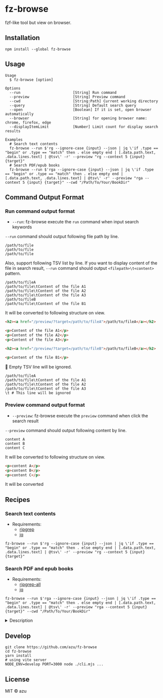 # fz-browse

fzf-like tool but view on browser.

## Installation

    npm install --global fz-browse

## Usage

    Usage
      $ fz-browse [option]

    Options
      --run                        [String] Run command
      --preview                    [String] Preview command
      --cwd                        [String:Path] Current working directory
      --query                      [String] Default search query
      --open                       [Boolean] If it is set, open browser automatically
      --browser                    [String] for opening browser name: chrome, firefox, edge
      --displayItemLimit           [Number] Limit count for display search results

    Examples
      # Search text contents
      fz-browse --run $'rg --ignore-case {input} --json | jq \'if .type == "begin" or .type == "match" then . else empty end | [.data.path.text, .data.lines.text] | @tsv\' -r' --preview "rg --context 5 {input} {target}"
      # Search PDF/epub books
      fz-browse --run $'rga --ignore-case {input} --json | jq \'if .type == "begin" or .type == "match" then . else empty end | [.data.path.text, .data.lines.text] | @tsv\' -r' --preview "rga --context 5 {input} {target}" --cwd "/Path/To/Your/BookDir"

## Command Output Format

### Run command output format

- `--run`: fz-browse execute the `run` command when input search keywords

`--run` command should output following file path by line.

```
/path/to/file
/path/to/file
/path/to/file
```

Also, support following TSV list by line.
If you want to display content of the file in search result, `--run` command should output `<filepath>\t<content>` pattern.

```tsv
/path/to/fileA
/path/to/file\tContent of the file A1
/path/to/file\tContent of the file A2
/path/to/file\tContent of the file A3
/path/to/fileB
/path/to/file\tContent of the file B1
```

It will be converted to following structure on view.

```html
<h2><a href="/preview/?target=/path/to/fileA">/path/to/fileA</a></h2>

<p>Content of the file A1</p>
<p>Content of the file A2</p>
<p>Content of the file A3</p>

<h2><a href="/preview/?target=/path/to/fileB">/path/to/fileB</a></h2>

<p>Content of the file B1</p>
```

:memo: Empty TSV line will be ignored.

```tsv
/path/to/fileA
/path/to/file\tContent of the file A1
/path/to/file\tContent of the file A2
/path/to/file\tContent of the file A3
\t # This line will be ignored
```

### Preview command output format

- `--preview`: fz-browse execute the `preview` command when click the search result

`--preview` command should output following content by line.

```
content A
content B
content C
```

It will be converted to following structure on view.

```html
<p>content A</p>
<p>content B</p>
<p>content C</p>
```


It will be converted

## Recipes

### Search text contents

- Requirements:
  - [ripgrep](https://github.com/BurntSushi/ripgrep)
  - [jq](https://stedolan.github.io/jq/)

```shell
fz-browse --run $'rg --ignore-case {input} --json | jq \'if .type == "begin" or .type == "match" then . else empty end | [.data.path.text, .data.lines.text] | @tsv\' -r' --preview "rg --context 5 {input} {target}"
```

### Search PDF and epub books

- Requirements:
  - [ripgrep-all](https://github.com/phiresky/ripgrep-all)
  - [jq](https://stedolan.github.io/jq/)

```shell
fz-browse --run $'rga --ignore-case {input} --json | jq \'if .type == "begin" or .type == "match" then . else empty end | [.data.path.text, .data.lines.text] | @tsv\' -r' --preview "rga --context 5 {input} {target}" --cwd "/Path/To/Your/BookDir"
```

<details>
<summary>Description</summary>

It means that convert only "begin" and "match" JSON line to TSV.

```
rga test --json | jq 'if .type == "begin" or .type == "match" then 
  .     # Pass it-self to next pipe
else 
  empty # remove this live
end | [.data.path.text, .data.lines.text] | @tsv'
```

</details>

## Develop

    git clone https://github.com/azu/fz-browse
    cd fz-browse
    yarn install
    # using vite server
    NODE_ENV=develop PORT=3000 node ./cli.mjs ...

## License

MIT ©️ azu


